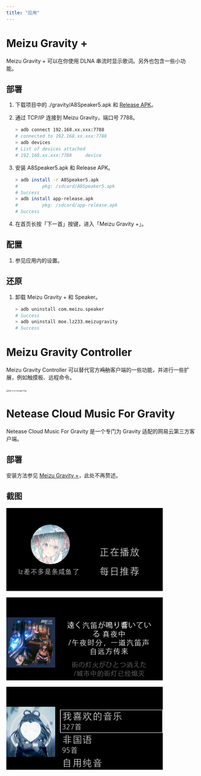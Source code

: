 ```yaml
---
title: "应用"
---
```


# Meizu Gravity +

Meizu Gravity + 可以在你使用 DLNA 串流时显示歌词。另外也包含一些小功能。

## 部署

1. 下载项目中的 ./gravity/A8Speaker5.apk 和 [Release APK](https://github.com/lz233/MeizuGravity/releases)。

2. 通过 TCP/IP 连接到 Meizu Gravity，端口号 7788。

   ```bash
   > adb connect 192.168.xx.xxx:7788
   # connected to 192.168.xx.xxx:7788
   > adb devices
   # List of devices attached
   # 192.168.xx.xxx:7788     device
   ```

3. 安装 A8Speaker5.apk 和 Release APK。

   ```bash
   > adb install -r A8Speaker5.apk
   #         pkg: /sdcard/A8Speaker5.apk
   # Success
   > adb install app-release.apk
   #         pkg: /sdcard/app-release.apk
   # Success
   ```

5. 在首页长按「下一首」按键，进入「Meizu Gravity +」。

## 配置

1. 参见应用内的设置。

## 还原

1. 卸载 Meizu Gravity + 和 Speaker。

   ```bash
   > adb uninstall com.meizu.speaker
   # Success
   > adb uninstall moe.lz233.meizugravity
   # Success
   ```

# Meizu Gravity Controller

Meizu Gravity Controller 可以替代官方~~鸡肋~~客户端的一些功能，并进行一些扩展，例如触摸板、远程命令。

<a href='https://play.google.com/store/apps/details?id=moe.lz233.meizugravity.controller&pcampaignid=pcampaignidMKT-Other-global-all-co-prtnr-py-PartBadge-Mar2515-1'><img alt='Get it on Google Play' src='https://play.google.com/intl/en_us/badges/static/images/badges/en_badge_web_generic.png' style="zoom:35%;" /></a>

# Netease Cloud Music  For Gravity

Netease Cloud Music For Gravity 是一个专门为 Gravity 适配的网易云第三方客户端。

## 部署

安装方法参见 [Meizu Gravity +](#部署)，此处不再赘述。

## 截图

![](https://raw.githubusercontent.com/lz233/MeizuGravity/master/Gravity/cloudmusic-1.png)

![](https://raw.githubusercontent.com/lz233/MeizuGravity/master/Gravity/cloudmusic-2.png)

![](https://raw.githubusercontent.com/lz233/MeizuGravity/master/Gravity/cloudmusic-3.png)